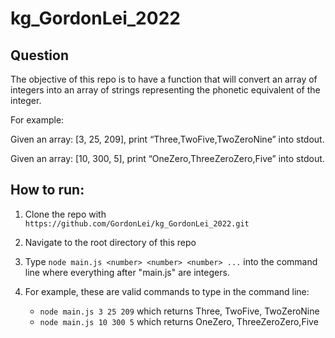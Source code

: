 # kg_GordonLei_2022

## Question

The objective of this repo is to have a function that will convert an array of
integers into an array of strings representing the phonetic equivalent of the integer.

For example:

Given an array: [3, 25, 209], print “Three,TwoFive,TwoZeroNine” into stdout.

Given an array: [10, 300, 5], print “OneZero,ThreeZeroZero,Five” into stdout.

## How to run:

1. Clone the repo with `https://github.com/GordonLei/kg_GordonLei_2022.git`

2. Navigate to the root directory of this repo

3. Type `node main.js <number> <number> <number> ...` into the command line where everything after "main.js" are integers.

4. For example, these are valid commands to type in the command line:
   - `node main.js 3 25 209` which returns Three, TwoFive, TwoZeroNine
   - `node main.js 10 300 5` which returns OneZero, ThreeZeroZero,Five
